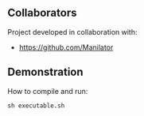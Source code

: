 ## Collaborators

Project developed in collaboration with:

- https://github.com/Manilator

## Demonstration
How to compile and run:
```
sh executable.sh
```
